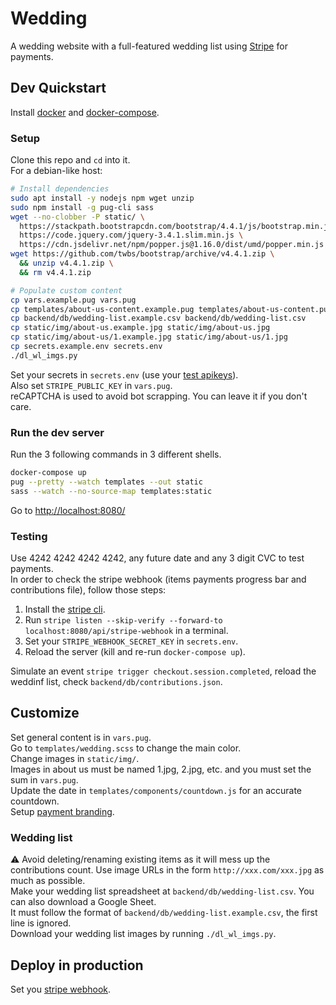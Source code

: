 # Wedding

A wedding website with a full-featured wedding list using [Stripe](stripe.com/) for payments.

## Dev Quickstart

Install [docker](https://docs.docker.com/get-docker/) and [docker-compose](https://docs.docker.com/compose).  

### Setup

Clone this repo and `cd` into it.  
For a debian-like host:

```bash
# Install dependencies
sudo apt install -y nodejs npm wget unzip
sudo npm install -g pug-cli sass
wget --no-clobber -P static/ \
  https://stackpath.bootstrapcdn.com/bootstrap/4.4.1/js/bootstrap.min.js \
  https://code.jquery.com/jquery-3.4.1.slim.min.js \
  https://cdn.jsdelivr.net/npm/popper.js@1.16.0/dist/umd/popper.min.js
wget https://github.com/twbs/bootstrap/archive/v4.4.1.zip \
  && unzip v4.4.1.zip \
  && rm v4.4.1.zip

# Populate custom content
cp vars.example.pug vars.pug
cp templates/about-us-content.example.pug templates/about-us-content.pug
cp backend/db/wedding-list.example.csv backend/db/wedding-list.csv
cp static/img/about-us.example.jpg static/img/about-us.jpg
cp static/img/about-us/1.example.jpg static/img/about-us/1.jpg
cp secrets.example.env secrets.env  
./dl_wl_imgs.py
```

Set your secrets in `secrets.env` (use your [test apikeys](https://dashboard.stripe.com/test/apikeys)).  
Also set `STRIPE_PUBLIC_KEY` in `vars.pug`.  
reCAPTCHA is used to avoid bot scrapping. You can leave it if you don't care.  

### Run the dev server

Run the 3 following commands in 3 different shells.

```bash
docker-compose up
pug --pretty --watch templates --out static
sass --watch --no-source-map templates:static 
```

Go to <http://localhost:8080/>

### Testing

Use 4242 4242 4242 4242, any future date and any 3 digit CVC to test payments.  
In order to check the stripe webhook (items payments progress bar and contributions file), follow those steps:  

1. Install the [stripe cli](https://stripe.com/docs/stripe-cli).  
2. Run `stripe listen --skip-verify --forward-to localhost:8080/api/stripe-webhook` in a terminal.  
3. Set your `STRIPE_WEBHOOK_SECRET_KEY` in `secrets.env`.  
4. Reload the server (kill and re-run `docker-compose up`).  

Simulate an event `stripe trigger checkout.session.completed`, reload the weddinf list, check `backend/db/contributions.json`.

## Customize

Set general content is in `vars.pug`.  
Go to `templates/wedding.scss` to change the main color.  
Change images in `static/img/`.  
Images in about us must be named 1.jpg, 2.jpg, etc. and you must set the sum in `vars.pug`.  
Update the date in `templates/components/countdown.js` for an accurate countdown.  
Setup [payment branding](https://dashboard.stripe.com/settings/branding).

### Wedding list

:warning: Avoid deleting/renaming existing items as it will mess up the contributions count. Use image URLs in the form `http://xxx.com/xxx.jpg` as  much as possible.  
Make your wedding list spreadsheet at `backend/db/wedding-list.csv`. You can also download a Google Sheet.  
It must follow the format of `backend/db/wedding-list.example.csv`, the first line is ignored.  
Download your wedding list images by running `./dl_wl_imgs.py`.

## Deploy in production

Set you [stripe webhook](https://dashboard.stripe.com/webhooks).
